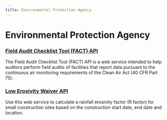 ```yaml
---
title: Environmental Protection Agency
---
```


# Environmental Protection Agency

### [Field Audit Checklist Tool (FACT) API](https://www.epa.gov/airmarkets/field-audit-checklist-tool-fact-api)
The Field Audit Checklist Tool (FACT) API is a web service intended to help auditors perform field audits of facilities that report data pursuant to the continuous air monitoring requirements of the Clean Air Act (40 CFR Part 75).

### [Low Erosivity Waiver API](https://lew.epa.gov/api-docs/)
Use this web service to calculate a rainfall erosivity factor (R factor) for small construction sites based on the construction start date, end date and location.

